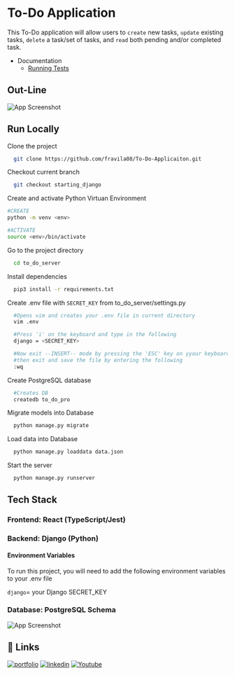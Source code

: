 
# To-Do Application

This To-Do application will allow users to `create` new tasks, `update` existing tasks, `delete` a task/set of tasks, and `read` both pending and/or completed task.

- Documentation
  - [Running Tests](https://github.com/fravila08/To-Do-Applicaiton/tree/starting_react/documentation/tests)

## Out-Line

![App Screenshot](https://user-images.githubusercontent.com/105952966/214779385-37b8a0d3-86ba-49a0-8933-6617b30a6439.jpeg)

## Run Locally

Clone the project

```bash
  git clone https://github.com/fravila08/To-Do-Applicaiton.git
```

Checkout current branch

```bash
  git checkout starting_django
```

Create and activate Python Virtuan Environment

```bash
#CREATE
python -m venv <env>

#ACTIVATE
source <env>/bin/activate  
```

Go to the project directory

```bash
  cd to_do_server
```

Install dependencies

```bash
  pip3 install -r requirements.txt
```

Create .env file with `SECRET_KEY` from to_do_server/settings.py

```bash
  #Opens vim and creates your .env file in current directory
  vim .env

  #Press 'i' on the keyboard and type in the following
  django = <SECRET_KEY>

  #Now exit --INSERT-- mode by pressing the 'ESC' key on yyour keyboard
  #then exit and save the file by entering the following
  :wq
```

Create PostgreSQL database

```bash
  #Creates DB
  createdb to_do_pro
```

Migrate models into Database

```bash
  python manage.py migrate
```

Load data into Database

```bash
  python manage.py loaddata data.json
```


Start the server

```bash
  python manage.py runserver
```

## Tech Stack

### Frontend: React (TypeScript/Jest)

### Backend: Django (Python)

#### Environment Variables

To run this project, you will need to add the following environment variables to your .env file

`django`= your Django SECRET_KEY   



### Database: PostgreSQL Schema
![App Screenshot](https://user-images.githubusercontent.com/105952966/214867537-8435198e-5c19-48e5-a904-b34e2730d6e7.png)

## 🔗 Links
[![portfolio](https://img.shields.io/badge/my_portfolio-000?style=for-the-badge&logo=ko-fi&logoColor=white)](https://favilas-portfolio.com/)
[![linkedin](https://img.shields.io/badge/linkedin-0A66C2?style=for-the-badge&logo=linkedin&logoColor=white)](https://www.linkedin.com/in/francisco-r-avila)
[![Youtube](https://img.shields.io/badge/youtube-C4302B?style=for-the-badge&logo=youtube&logoColor=white)](https://youtube.com/@code_7887)
